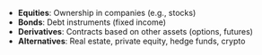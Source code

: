 - **Equities**: Ownership in companies (e.g., stocks)
- **Bonds**: Debt instruments (fixed income)
- **Derivatives**: Contracts based on other assets (options, futures)
- **Alternatives**: Real estate, private equity, hedge funds, crypto